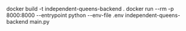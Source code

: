 docker build -t independent-queens-backend .
docker run --rm -p 8000:8000 --entrypoint python --env-file .env independent-queens-backend main.py
